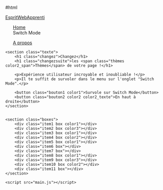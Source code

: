 #html
<!DOCTYPE html>
<html lang="en">
<head>
    <meta charset="UTF-8">
    <meta name="viewport" content="width=device-width, initial-scale=1.0">
    <title>Switch Mode</title>
    <link rel="stylesheet" href="style.css">
</head>
<nav class="color4">
    <a class="logo" href="#">EspritWebApprenti</a>
    <ul>
        <a href="#">Home</a>
        <div class="menu-switchmode">
            <a class="switchmode">Switch Mode</a>
            <ul class="content color4">
                <div class="sous-content1">
                    <div class="couleur1 couleurs"></div>
                    <div class="couleur2 couleurs"></div>
                    <div class="couleur3 couleurs"></div>
                    <div class="couleur4 couleurs"></div>
                </div>
                <div class="sous-content2">
                    <div class="couleur5 couleurs"></div>
                    <div class="couleur6 couleurs"></div>
                    <div class="couleur7 couleurs"></div>
                    <div class="couleur8 couleurs"></div>
                </div>
            </ul>
        </div>
        <a href="#">A propos</a>
    </ul>
</nav>

<body class="color4">

    <section class="texte">
        <h1 class="changez">Changez</h1>
        <h1 class="changezsuite">les <span class="thèmes color2_span">Thèmes</span> de votre page !</h1>

        <p>Expérience utilisateur incroyable et inoubliable !</p>
        <p>Il te suffit de survoler dans le menu sur l'onglet "Switch Mode".</p>
        
        <button class="bouton1 color1">Survole sur Switch Mode</button>
        <button class="bouton2 color2 color2_texte">En haut à droite</button>
    </section>


    <section class="boxes">
        <div class="item1 box color1"></div>
        <div class="item2 box color3"></div>
        <div class="item3 box color1"></div>
        <div class="item4 box color2"></div>
        <div class="item5 box color1"></div>
        <div class="item6 box"></div>
        <div class="item7 box"></div>
        <div class="item8 box color1"></div>
        <div class="item9 box color3"></div>
        <div class="item10 box color2"></div>
        <div class="item11 box"></div>
    </section>

    <script src="main.js"></script>
</body>
</html>
